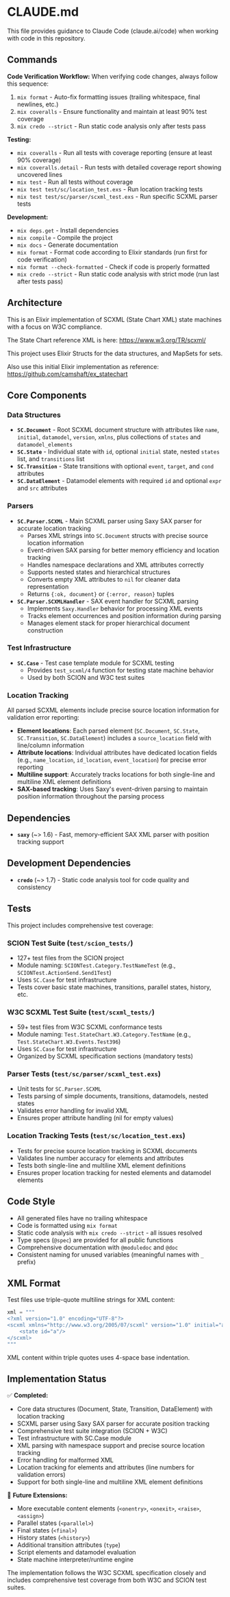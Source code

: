 # CLAUDE.md

This file provides guidance to Claude Code (claude.ai/code) when working with code in this repository.

## Commands

**Code Verification Workflow:**
When verifying code changes, always follow this sequence:
1. `mix format` - Auto-fix formatting issues (trailing whitespace, final newlines, etc.)
2. `mix coveralls` - Ensure functionality and maintain at least 90% test coverage
3. `mix credo --strict` - Run static code analysis only after tests pass

**Testing:**
- `mix coveralls` - Run all tests with coverage reporting (ensure at least 90% coverage)
- `mix coveralls.detail` - Run tests with detailed coverage report showing uncovered lines
- `mix test` - Run all tests without coverage
- `mix test test/sc/location_test.exs` - Run location tracking tests
- `mix test test/sc/parser/scxml_test.exs` - Run specific SCXML parser tests

**Development:**
- `mix deps.get` - Install dependencies
- `mix compile` - Compile the project
- `mix docs` - Generate documentation
- `mix format` - Format code according to Elixir standards (run first for code verification)
- `mix format --check-formatted` - Check if code is properly formatted
- `mix credo --strict` - Run static code analysis with strict mode (run last after tests pass)

## Architecture

This is an Elixir implementation of SCXML (State Chart XML) state machines with a focus on W3C compliance.

The State Chart reference XML is here: https://www.w3.org/TR/scxml/

This project uses Elixir Structs for the data structures, and MapSets for sets.

Also use this initial Elixir implementation as reference: https://github.com/camshaft/ex_statechart

## Core Components

### Data Structures
- **`SC.Document`** - Root SCXML document structure with attributes like `name`, `initial`, `datamodel`, `version`, `xmlns`, plus collections of `states` and `datamodel_elements`
- **`SC.State`** - Individual state with `id`, optional `initial` state, nested `states` list, and `transitions` list
- **`SC.Transition`** - State transitions with optional `event`, `target`, and `cond` attributes
- **`SC.DataElement`** - Datamodel elements with required `id` and optional `expr` and `src` attributes

### Parsers
- **`SC.Parser.SCXML`** - Main SCXML parser using Saxy SAX parser for accurate location tracking
  - Parses XML strings into `SC.Document` structs with precise source location information
  - Event-driven SAX parsing for better memory efficiency and location tracking
  - Handles namespace declarations and XML attributes correctly
  - Supports nested states and hierarchical structures
  - Converts empty XML attributes to `nil` for cleaner data representation
  - Returns `{:ok, document}` or `{:error, reason}` tuples
- **`SC.Parser.SCXMLHandler`** - SAX event handler for SCXML parsing
  - Implements `Saxy.Handler` behavior for processing XML events
  - Tracks element occurrences and position information during parsing
  - Manages element stack for proper hierarchical document construction

### Test Infrastructure
- **`SC.Case`** - Test case template module for SCXML testing
  - Provides `test_scxml/4` function for testing state machine behavior
  - Used by both SCION and W3C test suites

### Location Tracking
All parsed SCXML elements include precise source location information for validation error reporting:

- **Element locations**: Each parsed element (`SC.Document`, `SC.State`, `SC.Transition`, `SC.DataElement`) includes a `source_location` field with line/column information
- **Attribute locations**: Individual attributes have dedicated location fields (e.g., `name_location`, `id_location`, `event_location`) for precise error reporting
- **Multiline support**: Accurately tracks locations for both single-line and multiline XML element definitions
- **SAX-based tracking**: Uses Saxy's event-driven parsing to maintain position information throughout the parsing process

## Dependencies

- **`saxy`** (~> 1.6) - Fast, memory-efficient SAX XML parser with position tracking support

## Development Dependencies

- **`credo`** (~> 1.7) - Static code analysis tool for code quality and consistency

## Tests

This project includes comprehensive test coverage:

### SCION Test Suite (`test/scion_tests/`)
- 127+ test files from the SCION project
- Module naming: `SCIONTest.Category.TestNameTest` (e.g., `SCIONTest.ActionSend.Send1Test`)
- Uses `SC.Case` for test infrastructure
- Tests cover basic state machines, transitions, parallel states, history, etc.

### W3C SCXML Test Suite (`test/scxml_tests/`)
- 59+ test files from W3C SCXML conformance tests
- Module naming: `Test.StateChart.W3.Category.TestName` (e.g., `Test.StateChart.W3.Events.Test396`)
- Uses `SC.Case` for test infrastructure
- Organized by SCXML specification sections (mandatory tests)

### Parser Tests (`test/sc/parser/scxml_test.exs`)
- Unit tests for `SC.Parser.SCXML`
- Tests parsing of simple documents, transitions, datamodels, nested states
- Validates error handling for invalid XML
- Ensures proper attribute handling (nil for empty values)

### Location Tracking Tests (`test/sc/location_test.exs`)
- Tests for precise source location tracking in SCXML documents
- Validates line number accuracy for elements and attributes
- Tests both single-line and multiline XML element definitions
- Ensures proper location tracking for nested elements and datamodel elements

## Code Style

- All generated files have no trailing whitespace
- Code is formatted using `mix format`
- Static code analysis with `mix credo --strict` - all issues resolved
- Type specs (`@spec`) are provided for all public functions
- Comprehensive documentation with `@moduledoc` and `@doc`
- Consistent naming for unused variables (meaningful names with `_` prefix)

## XML Format

Test files use triple-quote multiline strings for XML content:

```elixir
xml = """
<?xml version="1.0" encoding="UTF-8"?>
<scxml xmlns="http://www.w3.org/2005/07/scxml" version="1.0" initial="a">
    <state id="a"/>
</scxml>
"""
```

XML content within triple quotes uses 4-space base indentation.

## Implementation Status

✅ **Completed:**
- Core data structures (Document, State, Transition, DataElement) with location tracking
- SCXML parser using Saxy SAX parser for accurate position tracking
- Comprehensive test suite integration (SCION + W3C)
- Test infrastructure with SC.Case module
- XML parsing with namespace support and precise source location tracking
- Error handling for malformed XML
- Location tracking for elements and attributes (line numbers for validation errors)
- Support for both single-line and multiline XML element definitions

🚧 **Future Extensions:**
- More executable content elements (`<onentry>`, `<onexit>`, `<raise>`, `<assign>`)
- Parallel states (`<parallel>`)
- Final states (`<final>`)
- History states (`<history>`)
- Additional transition attributes (`type`)
- Script elements and datamodel evaluation
- State machine interpreter/runtime engine

The implementation follows the W3C SCXML specification closely and includes comprehensive test coverage from both W3C and SCION test suites.
